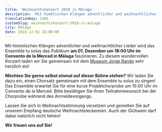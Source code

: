 ```yaml
---
title: 'Weihnachtskonzert 2018 in Málaga'
description: 'Mit himmlischen Klängen adventlicher und weihnachtlicher Lieder wird das Ensemble tu solus im Convento de la Merced faszinieren.'
translationKey: 1466
customSlug: weihnachtskonzert-2018-in-malaga
city: Málaga
date: 2018-12-01 18:00:00
---
```


Mit himmlischen Klängen adventlicher und weihnachtlicher Lieder wird das Ensemble tu solus das Publikum <strong>am 01. Dezember um 18:00 Uhr im Convento de la Merced in Málaga</strong> faszinieren. Zu diesem wundervollen Konzert laden wir Sie gemeinsam mit dem <a href="https://www.museojorgerando.org/" target="_blank" rel="nofollow noopener noreferrer" rel="noopener noreferrer">Museum Jorge Rando</a> sehr herzlich ein!

<strong>Möchten Sie gerne selbst einmal auf dieser Bühne stehen?</strong> Wir laden Sie dazu ein, einen Chorsatz gemeinsam mit dem Ensemble tu solus zu singen! Das Ensemble erwartet Sie für eine kurze Projektchorprobe um 15:00 Uhr im Convento de la Merced. Bitte bestätigen Sie Ihren Teilnahmewunsch bei der Chorprobe während des Anmeldevorgangs.

Lassen Sie sich in Weihnachtsstimmung versetzen und genießen Sie auf unserem Empfang deutsche Weihnachtsleckereien. Auch der Glühwein darf dabei natürlich nicht fehlen!

<strong>Wir freuen uns auf Sie!</strong>
